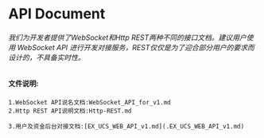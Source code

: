 # API Document


###### 我们为开发者提供了WebSocket和Http REST两种不同的接口文档。建议用户使用 WebSocket API 进行开发对接服务，REST仅仅是为了迎合部分用户的要求而设计的，不具备实时性。

#### 文件说明:
    1.WebSocket API说名文档:WebSocket_API_for_v1.md
    2.Http REST API说明文档:Http-REST.md
    
    3.用户及资金后台对接文档:[EX_UCS_WEB_API_v1.md](.EX_UCS_WEB_API_v1.md)
